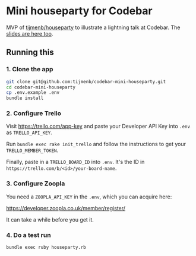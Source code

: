 # Mini houseparty for Codebar

MVP of [tijmenb/houseparty](https://github.com/tijmenb/houseparty) to illustrate
a lightning talk at Codebar. The [slides are here too](slides.pdf). 

## Running this

### 1. Clone the app

```sh
git clone git@github.com:tijmenb/codebar-mini-houseparty.git
cd codebar-mini-houseparty
cp .env.example .env
bundle install
```

### 2. Configure Trello

Visit https://trello.com/app-key and paste your Developer API Key into `.env` as `TRELLO_API_KEY`.

Run `bundle exec rake init_trello` and follow the instructions to get your `TRELLO_MEMBER_TOKEN`.

Finally, paste in a `TRELLO_BOARD_ID` into `.env`. It's the ID in `https://trello.com/b/<id>/your-board-name`.

### 3. Configure Zoopla

You need a `ZOOPLA_API_KEY` in the `.env`, which you can acquire here:

https://developer.zoopla.co.uk/member/register/

It can take a while before you get it.

### 4. Do a test run

```
bundle exec ruby houseparty.rb
```
